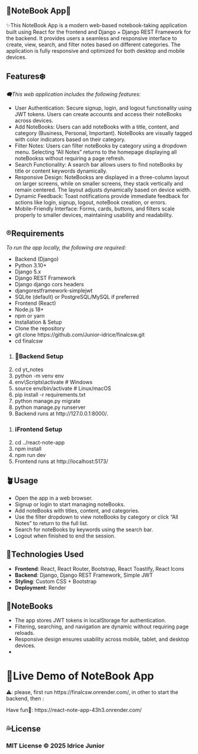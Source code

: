 <h2>📖NoteBook App📖</h2>

<p>✨This NoteBook App is a modern web-based notebook-taking application built using React for the frontend and Django + Django REST Framework for the backend. It provides users a seamless and responsive interface to create, view, search, and filter notes based on different categories. The application is fully responsive and optimized for both desktop and mobile devices.<p>

<h2>Features❄️</h2>
<i>🗨️This web application includes the following features:</i>
<ul>
<li>User Authentication: Secure signup, login, and logout functionality using JWT tokens. Users can create accounts and access their noteBooks across devices.
</li>
<li>Add NoteBooks: Users can add noteBooks with a title, content, and category (Business, Personal, Important). NoteBooks are visually tagged with color indicators based on their category.
</li>
<li>Filter Notes: Users can filter noteBooks by category using a dropdown menu. Selecting “All Notes” returns to the homepage displaying all noteBookss without requiring a page refresh.
</li>
<li>Search Functionality: A search bar allows users to find noteBooks by title or content keywords dynamically.
</li>
<li>Responsive Design: NoteBookss are displayed in a three-column layout on larger screens, while on smaller screens, they stack vertically and remain centered. The layout adjusts dynamically based on device width.
</li>
<li>Dynamic Feedback: Toast notifications provide immediate feedback for actions like login, signup, logout, noteBook creation, or errors.
</li>
<li>Mobile-Friendly Interface: Forms, cards, buttons, and filters scale properly to smaller devices, maintaining usability and readability.
</li>
</ul>

<h2>®️Requirements</h2>
<i>To run the app locally, the following are required:</i>
<ul>
<li>Backend (Django)</li>
<li>Python 3.10+</li>
<li>Django 5.x</li>
<li>Django REST Framework</li>
<li>Django django cors headers</li>
<li>djangorestframework-simplejwt</li>
<li>SQLite (default) or PostgreSQL/MySQL if preferred</li>
<li>Frontend (React)</li>
<li>Node.js 18+</li>
<li>npm or yarn</li>
<li>Installation & Setup</li>
<li>Clone the repository</li>
<li>git clone https://github.com/Junior-idrice/finalcsw.git</li>
<li>cd finalcsw</li>
</ul>
<ol>
<li><h3>💭Backend Setup</h3></li>
<li>cd yt_notes</li>
<li>python -m venv env</li>
<li>env\Scripts\activate     # Windows</li>
<li>source env/bin/activate  # Linux/macOS</li>
<li>pip install -r requirements.txt</li>
<li>python manage.py migrate</li>
<li>python manage.py runserver</li>
<li>Backend runs at http://127.0.0.1:8000/.</li>
</ol>

<ol>
<li><h3>ℹ️Frontend Setup</h3></li>
<li>cd ../react-note-app</li>
<li>npm install</li>
<li>npm run dev</li>
<li>Frontend runs at http://localhost:5173/</li>
</ol>

<h2>🪴Usage</h2>
<ul>
<li>Open the app in a web browser.</li>
<li>
Signup or login to start managing noteBooks.</li>
<li>Add noteBooks with titles, content, and categories.</li>
<li>Use the filter dropdown to view noteBooks by category or click “All Notes” to return to the full list.</li>
<li>Search for noteBooks by keywords using the search bar.</li>
<li>Logout when finished to end the session.</li>
</ul>

<h2>📔Technologies Used</h2>
<ul>
<li><b>Frontend</b>: React, React Router, Bootstrap, React Toastify, React Icons</li>
<li><b>Backend</b>: Django, Django REST Framework, Simple JWT</li>
<li><b>Styling</b>: Custom CSS + Bootstrap</li>
<li><b>Deployment</b>: Render</li>
</ul>
<h2>📒NoteBooks</h2>
<ul>
<li>The app stores JWT tokens in localStorage for authentication.</li>
<li>Filtering, searching, and navigation are dynamic without requiring page reloads.</li>
<li>Responsive design ensures usability across mobile, tablet, and desktop devices.</li>
<li></li>
</ul>
<h1>🎉Live Demo of NoteBook App</h1>
<p>⚠️: please, first run https://finalcsw.onrender.com/, in other to start the backend, then :</p>
<p>Have fun🤝: https://react-note-app-43h3.onrender.com/</p>

<h2>💦License</h2>
<h3>MIT License © 2025 Idrice Junior</h3>